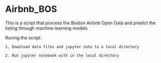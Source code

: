# Airbnb_BOS
This is a script that process the Boston Airbnb Open Data and predict the listing through machine learning models

Runing the script: 

    1. Download data files and jupyter note to a local directory

    2. Run jupyter notebook with in the local directory
